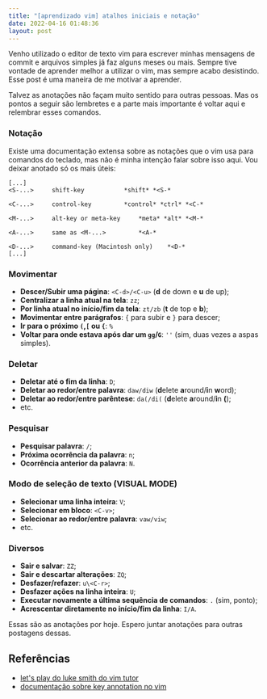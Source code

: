 ```yaml
---
title: "[aprendizado vim] atalhos iniciais e notação"
date: 2022-04-16 01:48:36
layout: post
---
```


Venho utilizado o editor de texto vim para escrever minhas mensagens de commit
e arquivos simples já faz alguns meses ou mais. Sempre tive vontade 
de aprender melhor a utilizar o vim, mas sempre acabo desistindo. Esse post é uma 
maneira de me motivar a aprender.

Talvez as anotações não façam muito sentido para outras pessoas. Mas os 
pontos a seguir são lembretes e a parte mais importante é voltar aqui e 
relembrar esses comandos.

### Notação

Existe uma documentação extensa sobre as notações que o vim usa para
comandos do teclado, mas não é minha intenção falar sobre isso aqui. Vou
deixar anotado só os mais úteis:

```
[...]
<S-...>		shift-key			*shift* *<S-*

<C-...>		control-key			*control* *ctrl* *<C-*

<M-...>		alt-key or meta-key		*meta* *alt* *<M-*

<A-...>		same as <M-...>			*<A-*

<D-...>		command-key (Macintosh only)	*<D-*
[...]
```

### Movimentar

- **Descer/Subir uma página**: `<C-d>/<C-u>` (**d** de down e **u** de up);
- **Centralizar a linha atual na tela**: `zz`;
- **Por linha atual no início/fim da tela**: `zt/zb` (**t** de top e **b**);
- **Movimentar entre parágrafos**: `{` para subir e `}` para descer;
- **Ir para o próximo `(`,`[` ou `{`**: `%`
- **Voltar para onde estava após dar um `gg`/`G`**: `''` (sim, duas vezes a aspas simples).

### Deletar

- **Deletar até o fim da linha**: `D`;
- **Deletar ao redor/entre palavra**: `daw/diw` (**d**elete **a**round/**i**n **w**ord);
- **Deletar ao redor/entre parêntese**: `da(/di(` (**d**elete **a**round/**i**n **(**);
- etc.

### Pesquisar

- **Pesquisar palavra**: `/`; 
- **Próxima ocorrência da palavra**: `n`;
- **Ocorrência anterior da palavra**: `N`.

### Modo de seleção de texto (VISUAL MODE)

- **Selecionar uma linha inteira**: `V`;
- **Selecionar em bloco**: `<C-v>`; 
- **Selecionar ao redor/entre palavra**: `vaw/viw`; 
- etc.

### Diversos

- **Sair e salvar**: `ZZ`;
- **Sair e descartar alterações**: `ZQ`;
- **Desfazer/refazer**: `u\<C-r>`;
- **Desfazer ações na linha inteira**: `U`;
- **Executar novamente a última sequência de comandos**: `.` (sim, ponto);
- **Acrescentar diretamente no início/fim da linha**: `I/A`.

Essas são as anotações por hoje. Espero juntar anotações para outras
postagens dessas. 

## Referências 
+ [let's play do luke smith do vim tutor](https://www.youtube.com/watch?v=d8XtNXutVto)
+ [documentação sobre key annotation no vim](http://vimdoc.sourceforge.net/htmldoc/intro.html#key-notation)
